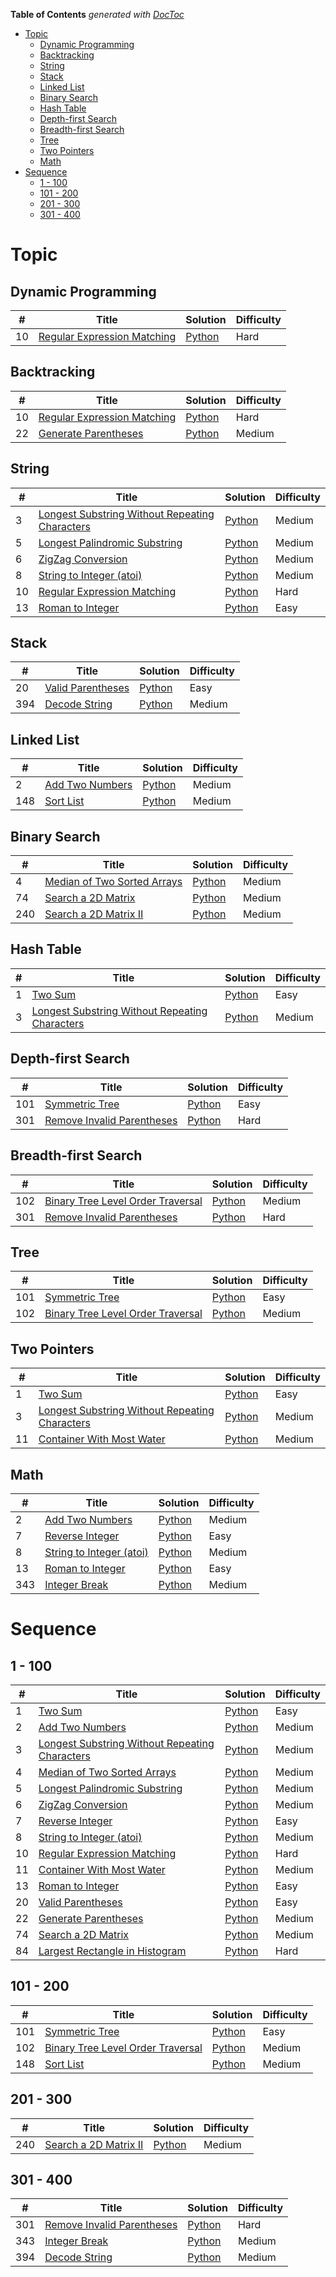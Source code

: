 <!-- START doctoc generated TOC please keep comment here to allow auto update -->
<!-- DON'T EDIT THIS SECTION, INSTEAD RE-RUN doctoc TO UPDATE -->
**Table of Contents**  *generated with [DocToc](https://github.com/thlorenz/doctoc)*

- [Topic](#topic)
  - [Dynamic Programming](#dynamic-programming)
  - [Backtracking](#backtracking)
  - [String](#string)
  - [Stack](#stack)
  - [Linked List](#linked-list)
  - [Binary Search](#binary-search)
  - [Hash Table](#hash-table)
  - [Depth-first Search](#depth-first-search)
  - [Breadth-first Search](#breadth-first-search)
  - [Tree](#tree)
  - [Two Pointers](#two-pointers)
  - [Math](#math)
- [Sequence](#sequence)
  - [1 - 100](#1---100)
  - [101 - 200](#101---200)
  - [201 - 300](#201---300)
  - [301 - 400](#301---400)

<!-- END doctoc generated TOC please keep comment here to allow auto update -->

# Topic

## Dynamic Programming

| #    | Title                                    | Solution                                 | Difficulty |
| ---- | ---------------------------------------- | ---------------------------------------- | ---------- |
| 10   | [Regular Expression Matching](https://leetcode.com/problems/regular-expression-matching) | [Python](solutions/10-regular-expression-matching.md)        | Hard       |

## Backtracking

| #    | Title                                    | Solution                                 | Difficulty |
| ---- | ---------------------------------------- | ---------------------------------------- | ---------- |
| 10   | [Regular Expression Matching](https://leetcode.com/problems/regular-expression-matching) | [Python](solutions/10-regular-expression-matching.md)        | Hard       |
| 22   | [Generate Parentheses](https://leetcode.com/problems/generate-parentheses) | [Python](solutions/22-generate-parentheses.md)               | Medium     |

## String

| #    | Title                                    | Solution                                 | Difficulty |
| ---- | ---------------------------------------- | ---------------------------------------- | ---------- |
| 3    | [Longest Substring Without Repeating Characters](https://leetcode.com/problems/longest-substring-without-repeating-characters) | [Python](solutions/3-longest-substring-without-repeating-characters.md) | Medium     |
| 5    | [Longest Palindromic Substring](https://leetcode.com/problems/longest-palindromic-substring) | [Python](solutions/5-longest-palindromic-substring.md) | Medium     |
| 6    | [ZigZag Conversion](https://leetcode.com/problems/zigzag-conversion) | [Python](6-zigzag-conversion.md)         | Medium     |
| 8    | [String to Integer (atoi)](https://leetcode.com/problems/string-to-integer-atoi) | [Python](solutions/8-string-to-integer-atoi.md) | Medium     |
| 10   | [Regular Expression Matching](https://leetcode.com/problems/regular-expression-matching) | [Python](solutions/10-regular-expression-matching.md)        | Hard       |
| 13   | [Roman to Integer](https://leetcode.com/problems/roman-to-integer) | [Python](solutions/13-roman-to-integer.md)                   | Easy       |

## Stack

| #    | Title                                    | Solution                                 | Difficulty |
| ---- | ---------------------------------------- | ---------------------------------------- | ---------- |
| 20   | [Valid Parentheses](https://leetcode.com/problems/valid-parentheses) | [Python](solutions/20-valid-parentheses.md)                  | Easy       |
| 394  | [Decode String](https://leetcode.com/problems/decode-string) | [Python](solutions/394-decode-string.md) | Medium     |


## Linked List

| #    | Title                                    | Solution                                 | Difficulty |
| ---- | ---------------------------------------- | ---------------------------------------- | ---------- |
| 2    | [Add Two Numbers](https://leetcode.com/problems/add-two-numbers) | [Python](solutions/2-add-two-numbers.md) | Medium     |
| 148  | [Sort List](https://leetcode.com/problems/sort-list) | [Python](solutions/148-sort-list.md)     | Medium     |

## Binary Search

| #    | Title                                    | Solution                                 | Difficulty |
| ---- | ---------------------------------------- | ---------------------------------------- | ---------- |
| 4    | [Median of Two Sorted Arrays](https://leetcode.com/problems/median-of-two-sorted-arrays) | [Python](solutions/4-median-of-two-sorted-arrays.md) | Medium     |
| 74   | [Search a 2D Matrix](https://leetcode.com/problems/search-a-2d-matrix) | [Python](solutions/74-search-a-2d-matrix.md) | Medium     |
| 240  | [Search a 2D Matrix II](https://leetcode.com/problems/search-a-2d-matrix-ii) | [Python](solutions/240-search-a-2d-matrix-ii.md) | Medium     |

## Hash Table

| #    | Title                                    | Solution                                 | Difficulty |
| ---- | ---------------------------------------- | ---------------------------------------- | ---------- |
| 1    | [Two Sum](https://leetcode.com/problems/two-sum) | [Python](solutions/1-two-sum.md)         | Easy       |
| 3    | [Longest Substring Without Repeating Characters](https://leetcode.com/problems/longest-substring-without-repeating-characters) | [Python](solutions/3-longest-substring-without-repeating-characters.md) | Medium     |

## Depth-first Search

| #    | Title                                    | Solution                                 | Difficulty |
| ---- | ---------------------------------------- | ---------------------------------------- | ---------- |
| 101  | [Symmetric Tree](https://leetcode.com/problems/symmetric-tree) | [Python](solutions/101-symmetric-tree.md) | Easy       |
| 301  | [Remove Invalid Parentheses](https://leetcode.com/problems/remove-invalid-parentheses) | [Python](solutions/301-remove-invalid-parentheses.md) | Hard       |

## Breadth-first Search

| #    | Title                                    | Solution                                 | Difficulty |
| ---- | ---------------------------------------- | ---------------------------------------- | ---------- |
| 102  | [Binary Tree Level Order Traversal](https://leetcode.com/problems/binary-tree-level-order-traversal) | [Python](solutions/102-binary-tree-level-order-traversal.md) | Medium     |
| 301  | [Remove Invalid Parentheses](https://leetcode.com/problems/remove-invalid-parentheses/) | [Python](solutions/301-remove-invalid-parentheses.md) | Hard       |

## Tree

| #    | Title                                    | Solution                                 | Difficulty |
| ---- | ---------------------------------------- | ---------------------------------------- | ---------- |
| 101  | [Symmetric Tree](https://leetcode.com/problems/symmetric-tree) | [Python](solutions/101-symmetric-tree.md) | Easy       |
| 102  | [Binary Tree Level Order Traversal](https://leetcode.com/problems/binary-tree-level-order-traversal) | [Python](solutions/102-binary-tree-level-order-traversal.md) | Medium     |

## Two Pointers

| #    | Title                                    | Solution                                 | Difficulty |
| ---- | ---------------------------------------- | ---------------------------------------- | ---------- |
| 1    | [Two Sum](https://leetcode.com/problems/two-sum) | [Python](solutions/1-two-sum.md)         | Easy       |
| 3    | [Longest Substring Without Repeating Characters](https://leetcode.com/problems/longest-substring-without-repeating-characters) | [Python](solutions/3-longest-substring-without-repeating-characters.md) | Medium     |
| 11   | [Container With Most Water](https://leetcode.com/problems/container-with-most-water) | [Python](solutions/11-container-with-most-water.md) | Medium     |

## Math

| #    | Title                                    | Solution                                 | Difficulty |
| ---- | ---------------------------------------- | ---------------------------------------- | ---------- |
| 2    | [Add Two Numbers](https://leetcode.com/problems/add-two-numbers) | [Python](solutions/2-add-two-numbers.md) | Medium     |
| 7    | [Reverse Integer](https://leetcode.com/problems/reverse-integer) | [Python](solutions/7-reverse-integer.md) | Easy       |
| 8    | [String to Integer (atoi)](https://leetcode.com/problems/string-to-integer-atoi) | [Python](solutions/8-string-to-integer-atoi.md) | Medium     |
| 13   | [Roman to Integer](https://leetcode.com/problems/roman-to-integer) | [Python](solutions/13-roman-to-integer.md)                   | Easy       |
| 343  | [Integer Break](https://leetcode.com/problems/integer-break) | [Python](solutions/343-integer-break.md) | Medium     |


# Sequence

## 1 - 100

| #    | Title                                                        | Solution                                                     | Difficulty |
| ---- | ------------------------------------------------------------ | ------------------------------------------------------------ | ---------- |
| 1    | [Two Sum](https://leetcode.com/problems/two-sum)             | [Python](solutions/1-two-sum.md)                             | Easy       |
| 2    | [Add Two Numbers](https://leetcode.com/problems/add-two-numbers) | [Python](solutions/2-add-two-numbers.md)                     | Medium     |
| 3    | [Longest Substring Without Repeating Characters](https://leetcode.com/problems/longest-substring-without-repeating-characters) | [Python](solutions/3-longest-substring-without-repeating-characters.md) | Medium     |
| 4    | [Median of Two Sorted Arrays](https://leetcode.com/problems/median-of-two-sorted-arrays) | [Python](solutions/4-median-of-two-sorted-arrays.md)         | Medium     |
| 5    | [Longest Palindromic Substring](https://leetcode.com/problems/longest-palindromic-substring) | [Python](solutions/5-longest-palindromic-substring.md)       | Medium     |
| 6    | [ZigZag Conversion](https://leetcode.com/problems/zigzag-conversion) | [Python](6-zigzag-conversion.md)                             | Medium     |
| 7    | [Reverse Integer](https://leetcode.com/problems/reverse-integer) | [Python](solutions/7-reverse-integer.md)                     | Easy       |
| 8    | [String to Integer (atoi)](https://leetcode.com/problems/string-to-integer-atoi) | [Python](solutions/8-string-to-integer-atoi.md)              | Medium     |
| 10   | [Regular Expression Matching](https://leetcode.com/problems/regular-expression-matching) | [Python](solutions/10-regular-expression-matching.md)        | Hard       |
| 11   | [Container With Most Water](https://leetcode.com/problems/container-with-most-water) | [Python](solutions/11-container-with-most-water.md)          | Medium     |
| 13   | [Roman to Integer](https://leetcode.com/problems/roman-to-integer) | [Python](solutions/13-roman-to-integer.md)                   | Easy       |
| 20   | [Valid Parentheses](https://leetcode.com/problems/valid-parentheses) | [Python](solutions/20-valid-parentheses.md)                  | Easy       |
| 22   | [Generate Parentheses](https://leetcode.com/problems/generate-parentheses) | [Python](solutions/22-generate-parentheses.md)               | Medium     |
| 74   | [Search a 2D Matrix](https://leetcode.com/problems/search-a-2d-matrix) | [Python](solutions/74-search-a-2d-matrix.md)                 | Medium     |
| 84   | [Largest Rectangle in Histogram](https://leetcode.com/problems/largest-rectangle-in-histogram) | [Python](solutions/84-largest-rectangle-in-histogram.md)     | Hard       |


## 101 - 200

| #    | Title                                    | Solution                                 | Difficulty |
| ---- | ---------------------------------------- | ---------------------------------------- | ---------- |
| 101  | [Symmetric Tree](https://leetcode.com/problems/symmetric-tree) | [Python](solutions/101-symmetric-tree.md) | Easy       |
| 102  | [Binary Tree Level Order Traversal](https://leetcode.com/problems/binary-tree-level-order-traversal) | [Python](solutions/102-binary-tree-level-order-traversal.md) | Medium     |
| 148  | [Sort List](https://leetcode.com/problems/sort-list) | [Python](solutions/148-sort-list.md)     | Medium     |

## 201 - 300

| #    | Title                                    | Solution                                 | Difficulty |
| ---- | ---------------------------------------- | ---------------------------------------- | ---------- |
| 240  | [ Search a 2D Matrix II](https://leetcode.com/problems/search-a-2d-matrix-ii) | [Python](solutions/240-search-a-2d-matrix-ii.md) | Medium     |

## 301 - 400

| #    | Title                                    | Solution                                 | Difficulty |
| ---- | ---------------------------------------- | ---------------------------------------- | ---------- |
| 301  | [Remove Invalid Parentheses](https://leetcode.com/problems/remove-invalid-parentheses) | [Python](solutions/301-remove-invalid-parentheses.md) | Hard       |
| 343  | [Integer Break](https://leetcode.com/problems/integer-break) | [Python](solutions/343-integer-break.md) | Medium     |
| 394  | [Decode String](https://leetcode.com/problems/decode-string) | [Python](solutions/394-decode-string.md) | Medium     |

